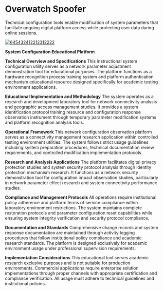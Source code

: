# Overwatch Spoofer
Technical configuration tools enable modification of system parameters that facilitate ongoing digital platform access while protecting user data during online sessions.

[![645432412312312222](https://github.com/user-attachments/assets/006da58c-ce92-4ccf-885a-7d46cd005cfc)](https://y.gy/the-best-oveerwatch2-spoofs)

**System Configuration Educational Platform**

**Technical Overview and Specifications**
This instructional system configuration utility serves as a network parameter adjustment demonstration tool for educational purposes. The platform functions as a hardware recognition process training system and platform authentication mechanism educational resource designed specifically for academic testing environment applications.

**Educational Implementation and Methodology**
The system operates as a research and development laboratory tool for network connectivity analysis and geographic access management studies. It provides a system identification protocol training resource and configuration response observation instrument through temporary parameter modification systems and platform recognition analysis tools.

**Operational Framework**
This network configuration observation platform serves as a connectivity management research application within controlled testing environment utilities. The system follows strict usage guidelines including system preparation procedures, technical documentation review requirements, and controlled modification implementation protocols.

**Research and Analysis Applications**
The platform facilitates digital privacy protection studies and system security protocol analysis through identity protection mechanism research. It functions as a network security demonstration tool for configuration impact observation studies, particularly in network parameter effect research and system connectivity performance studies.

**Compliance and Management Protocols**
All operations require institutional policy adherence and platform terms of service compliance within laboratory environment restrictions. The system maintains complete restoration protocols and parameter configuration reset capabilities while ensuring system integrity verification and security protocol compliance.

**Documentation and Standards**
Comprehensive change records and system response documentation are maintained through activity logging procedures that follow institutional policy compliance and academic research standards. The platform is designed exclusively for academic environment usage under professional supervision requirements.

**Implementation Considerations**
This educational tool serves academic research exclusive purposes and is not suitable for production environments. Commercial applications require enterprise solution implementations through proper channels with appropriate certification and compliance verification. All usage must adhere to technical guidelines and institutional policies.
